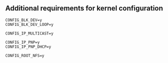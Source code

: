 ## Additional requirements for kernel configuration

```
CONFIG_BLK_DEV=y
CONFIG_BLK_DEV_LOOP=y
```

```
CONFIG_IP_MULTICAST=y
```

```
CONFIG_IP_PNP=y
CONFIG_IP_PNP_DHCP=y

CONFIG_ROOT_NFS=y
```